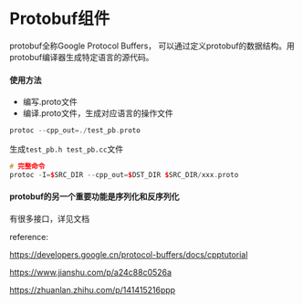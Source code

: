 # Protobuf组件

protobuf全称Google Protocol Buffers， 可以通过定义protobuf的数据结构。用protobuf编译器生成特定语言的源代码。

#### 使用方法

+ 编写.proto文件
+ 编译.proto文件，生成对应语言的操作文件

```cpp
protoc --cpp_out=./test_pb.proto
```

生成`test_pb.h test_pb.cc`文件

```cpp
# 完整命令
protoc -I=$SRC_DIR --cpp_out=$DST_DIR $SRC_DIR/xxx.proto
```

#### protobuf的另一个重要功能是序列化和反序列化

有很多接口，详见文档

reference:

https://developers.google.cn/protocol-buffers/docs/cpptutorial

https://www.jianshu.com/p/a24c88c0526a

https://zhuanlan.zhihu.com/p/141415216ppp
